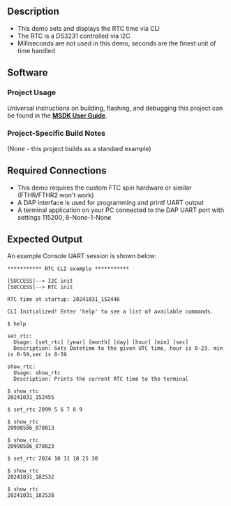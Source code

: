 ## Description

- This demo sets and displays the RTC time via CLI
- The RTC is a DS3231 controlled via I2C
- Milliseconds are not used in this demo, seconds are the finest unit of time handled

## Software

### Project Usage

Universal instructions on building, flashing, and debugging this project can be found in the **[MSDK User Guide](https://analogdevicesinc.github.io/msdk/USERGUIDE/)**.

### Project-Specific Build Notes

(None - this project builds as a standard example)

## Required Connections

- This demo requires the custom FTC spin hardware or similar (FTHR/FTHR2 won't work)
- A DAP interface is used for programming and printf UART output
- A terminal application on your PC connected to the DAP UART port with settings 115200, 8-None-1-None

## Expected Output

An example Console UART session is shown below:

```
*********** RTC CLI example ***********

[SUCCESS]--> I2C init
[SUCCESS]--> RTC init

RTC time at startup: 20241031_152446

CLI Initialized! Enter 'help' to see a list of available commands.

$ help

set_rtc:
  Usage: [set_rtc] [year] [month] [day] [hour] [min] [sec]
  Description: Sets Datetime to the given UTC time, hour is 0-23. min is 0-59,sec is 0-59

show_rtc:
  Usage: show_rtc
  Description: Prints the current RTC time to the terminal

$ show_rtc
20241031_152455

$ set_rtc 2099 5 6 7 8 9

$ show_rtc
20990506_070813

$ show_rtc
20990506_070823

$ set_rtc 2024 10 31 18 25 30

$ show_rtc
20241031_182532

$ show_rtc
20241031_182538
```
